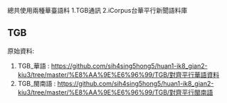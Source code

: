 總共使用兩種華臺語料
1.TGB通訊
2.iCorpus台華平行新聞語料庫

## TGB
原始資料:
1. TGB_華語 : https://github.com/sih4sing5hong5/huan1-ik8_gian2-kiu3/tree/master/%E8%AA%9E%E6%96%99/TGB/對齊平行華語資料
2. TGB_閩南語 : https://github.com/sih4sing5hong5/huan1-ik8_gian2-kiu3/tree/master/%E8%AA%9E%E6%96%99/TGB/對齊平行閩南語





